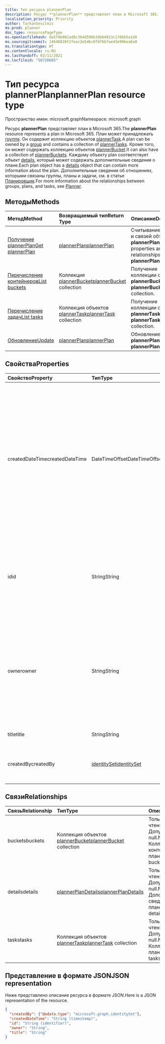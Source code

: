 ```yaml
---
title: Тип ресурса plannerPlan
description: Ресурс **plannerPlan** представляет план в Microsoft 365. План может принадлежать группе. Он содержит коллекцию объектов plannerTask. Кроме того, он может содержать коллекцию объектов plannerBucket. Каждому объекту plan соответствует объект details, который может содержать дополнительные сведения о плане. Дополнительные сведения об отношениях, которыми связаны группы, планы и задачи, см. в статье "Планировщик".
localization_priority: Priority
author: TarkanSevilmis
ms.prod: planner
doc_type: resourcePageType
ms.openlocfilehash: da5f4b882ad0c364d590b3db64913c170bb5a1d8
ms.sourcegitcommit: 14648839f2feac2e5d6c8f876b7ae43e996ea6a0
ms.translationtype: HT
ms.contentlocale: ru-RU
ms.lasthandoff: 03/11/2021
ms.locfileid: "50720685"
---
```

# <a name="plannerplan-resource-type"></a><span data-ttu-id="9f7ce-107">Тип ресурса plannerPlan</span><span class="sxs-lookup"><span data-stu-id="9f7ce-107">plannerPlan resource type</span></span>

<span data-ttu-id="9f7ce-108">Пространство имен: microsoft.graph</span><span class="sxs-lookup"><span data-stu-id="9f7ce-108">Namespace: microsoft.graph</span></span>

<span data-ttu-id="9f7ce-109">Ресурс **plannerPlan** представляет план в Microsoft 365.</span><span class="sxs-lookup"><span data-stu-id="9f7ce-109">The **plannerPlan** resource represents a plan in Microsoft 365.</span></span> <span data-ttu-id="9f7ce-110">План может принадлежать [группе](group.md). Он содержит коллекцию объектов [plannerTask](plannertask.md).</span><span class="sxs-lookup"><span data-stu-id="9f7ce-110">A plan can be owned by a [group](group.md) and contains a collection of [plannerTasks](plannertask.md).</span></span> <span data-ttu-id="9f7ce-111">Кроме того, он может содержать коллекцию объектов [plannerBucket](plannerbucket.md).</span><span class="sxs-lookup"><span data-stu-id="9f7ce-111">It can also have a collection of [plannerBuckets](plannerbucket.md).</span></span> <span data-ttu-id="9f7ce-112">Каждому объекту plan соответствует объект [details](plannerplandetails.md), который может содержать дополнительные сведения о плане.</span><span class="sxs-lookup"><span data-stu-id="9f7ce-112">Each plan object has a [details](plannerplandetails.md) object that can contain more information about the plan.</span></span> <span data-ttu-id="9f7ce-113">Дополнительные сведения об отношениях, которыми связаны группы, планы и задачи, см. в статье [Планировщик](planner-overview.md).</span><span class="sxs-lookup"><span data-stu-id="9f7ce-113">For more information about the relationships between groups, plans, and tasks, see [Planner](planner-overview.md).</span></span>

## <a name="methods"></a><span data-ttu-id="9f7ce-114">Методы</span><span class="sxs-lookup"><span data-stu-id="9f7ce-114">Methods</span></span>

| <span data-ttu-id="9f7ce-115">Метод</span><span class="sxs-lookup"><span data-stu-id="9f7ce-115">Method</span></span>           | <span data-ttu-id="9f7ce-116">Возвращаемый тип</span><span class="sxs-lookup"><span data-stu-id="9f7ce-116">Return Type</span></span>    |<span data-ttu-id="9f7ce-117">Описание</span><span class="sxs-lookup"><span data-stu-id="9f7ce-117">Description</span></span>|
|:---------------|:--------|:----------|
|[<span data-ttu-id="9f7ce-118">Получение plannerPlan</span><span class="sxs-lookup"><span data-stu-id="9f7ce-118">Get plannerPlan</span></span>](../api/plannerplan-get.md) | [<span data-ttu-id="9f7ce-119">plannerPlan</span><span class="sxs-lookup"><span data-stu-id="9f7ce-119">plannerPlan</span></span>](plannerplan.md) |<span data-ttu-id="9f7ce-120">Считывание свойств и связей объекта **plannerPlan**.</span><span class="sxs-lookup"><span data-stu-id="9f7ce-120">Read properties and relationships of **plannerPlan** object.</span></span>|
|[<span data-ttu-id="9f7ce-121">Перечисление контейнеров</span><span class="sxs-lookup"><span data-stu-id="9f7ce-121">List buckets</span></span>](../api/plannerplan-list-buckets.md) |<span data-ttu-id="9f7ce-122">Коллекция [plannerBucket](plannerbucket.md)</span><span class="sxs-lookup"><span data-stu-id="9f7ce-122">[plannerBucket](plannerbucket.md) collection</span></span>| <span data-ttu-id="9f7ce-123">Получение коллекции объектов **plannerBucket**.</span><span class="sxs-lookup"><span data-stu-id="9f7ce-123">Get a **plannerBucket** object collection.</span></span>|
|[<span data-ttu-id="9f7ce-124">Перечисление задач</span><span class="sxs-lookup"><span data-stu-id="9f7ce-124">List tasks</span></span>](../api/plannerplan-list-tasks.md) |<span data-ttu-id="9f7ce-125">Коллекция объектов [plannerTask](plannertask.md)</span><span class="sxs-lookup"><span data-stu-id="9f7ce-125">[plannerTask](plannertask.md) collection</span></span>| <span data-ttu-id="9f7ce-126">Получение коллекции объектов **plannerTask**.</span><span class="sxs-lookup"><span data-stu-id="9f7ce-126">Get a **plannerTask** object collection.</span></span>|
|[<span data-ttu-id="9f7ce-127">Обновление</span><span class="sxs-lookup"><span data-stu-id="9f7ce-127">Update</span></span>](../api/plannerplan-update.md) | [<span data-ttu-id="9f7ce-128">plannerPlan</span><span class="sxs-lookup"><span data-stu-id="9f7ce-128">plannerPlan</span></span>](plannerplan.md) |<span data-ttu-id="9f7ce-129">Обновление объекта **plannerPlan**.</span><span class="sxs-lookup"><span data-stu-id="9f7ce-129">Update **plannerPlan** object.</span></span> |

## <a name="properties"></a><span data-ttu-id="9f7ce-130">Свойства</span><span class="sxs-lookup"><span data-stu-id="9f7ce-130">Properties</span></span>
| <span data-ttu-id="9f7ce-131">Свойство</span><span class="sxs-lookup"><span data-stu-id="9f7ce-131">Property</span></span>     | <span data-ttu-id="9f7ce-132">Тип</span><span class="sxs-lookup"><span data-stu-id="9f7ce-132">Type</span></span>   |<span data-ttu-id="9f7ce-133">Описание</span><span class="sxs-lookup"><span data-stu-id="9f7ce-133">Description</span></span>|
|:---------------|:--------|:----------|
|<span data-ttu-id="9f7ce-134">createdDateTime</span><span class="sxs-lookup"><span data-stu-id="9f7ce-134">createdDateTime</span></span>|<span data-ttu-id="9f7ce-135">DateTimeOffset</span><span class="sxs-lookup"><span data-stu-id="9f7ce-135">DateTimeOffset</span></span>|<span data-ttu-id="9f7ce-136">Только для чтения.</span><span class="sxs-lookup"><span data-stu-id="9f7ce-136">Read-only.</span></span> <span data-ttu-id="9f7ce-137">Дата и время создания плана.</span><span class="sxs-lookup"><span data-stu-id="9f7ce-137">Date and time at which the plan is created.</span></span> <span data-ttu-id="9f7ce-138">Тип Timestamp представляет сведения о времени и дате с использованием формата ISO 8601 (всегда применяется формат UTC).</span><span class="sxs-lookup"><span data-stu-id="9f7ce-138">The Timestamp type represents date and time information using ISO 8601 format and is always in UTC time.</span></span> <span data-ttu-id="9f7ce-139">Например, значение полуночи 1 января 2014 г. в формате UTC: `2014-01-01T00:00:00Z`.</span><span class="sxs-lookup"><span data-stu-id="9f7ce-139">For example, midnight UTC on Jan 1, 2014 is `2014-01-01T00:00:00Z`</span></span>|
|<span data-ttu-id="9f7ce-140">id</span><span class="sxs-lookup"><span data-stu-id="9f7ce-140">id</span></span>|<span data-ttu-id="9f7ce-141">String</span><span class="sxs-lookup"><span data-stu-id="9f7ce-141">String</span></span>| <span data-ttu-id="9f7ce-142">Только для чтения.</span><span class="sxs-lookup"><span data-stu-id="9f7ce-142">Read-only.</span></span> <span data-ttu-id="9f7ce-143">Идентификатор плана.</span><span class="sxs-lookup"><span data-stu-id="9f7ce-143">ID of the plan.</span></span> <span data-ttu-id="9f7ce-144">Содержит 28 знаков, учитывается регистр.</span><span class="sxs-lookup"><span data-stu-id="9f7ce-144">It is 28 characters long and case-sensitive.</span></span> <span data-ttu-id="9f7ce-145">[Проверка формата](planner-identifiers-disclaimer.md) проводится для службы.</span><span class="sxs-lookup"><span data-stu-id="9f7ce-145">[Format validation](planner-identifiers-disclaimer.md) is done on the service.</span></span>|
|<span data-ttu-id="9f7ce-146">owner</span><span class="sxs-lookup"><span data-stu-id="9f7ce-146">owner</span></span>|<span data-ttu-id="9f7ce-147">String</span><span class="sxs-lookup"><span data-stu-id="9f7ce-147">String</span></span>|<span data-ttu-id="9f7ce-148">Идентификатор [группы](group.md), которая является владельцем плана.</span><span class="sxs-lookup"><span data-stu-id="9f7ce-148">ID of the [Group](group.md) that owns the plan.</span></span> <span data-ttu-id="9f7ce-149">Чтобы в этом поле можно было указать значение, должна существовать подходящая группа.</span><span class="sxs-lookup"><span data-stu-id="9f7ce-149">A valid group must exist before this field can be set.</span></span> <span data-ttu-id="9f7ce-150">После установки значения обновить это свойство невозможно.</span><span class="sxs-lookup"><span data-stu-id="9f7ce-150">After it is set, this property can’t be updated.</span></span>|
|<span data-ttu-id="9f7ce-151">title</span><span class="sxs-lookup"><span data-stu-id="9f7ce-151">title</span></span>|<span data-ttu-id="9f7ce-152">String</span><span class="sxs-lookup"><span data-stu-id="9f7ce-152">String</span></span>|<span data-ttu-id="9f7ce-153">Обязательный.</span><span class="sxs-lookup"><span data-stu-id="9f7ce-153">Required.</span></span> <span data-ttu-id="9f7ce-154">Название плана.</span><span class="sxs-lookup"><span data-stu-id="9f7ce-154">Title of the plan.</span></span>|
|<span data-ttu-id="9f7ce-155">createdBy</span><span class="sxs-lookup"><span data-stu-id="9f7ce-155">createdBy</span></span>|[<span data-ttu-id="9f7ce-156">identitySet</span><span class="sxs-lookup"><span data-stu-id="9f7ce-156">identitySet</span></span>](identityset.md)|<span data-ttu-id="9f7ce-157">Только для чтения.</span><span class="sxs-lookup"><span data-stu-id="9f7ce-157">Read-only.</span></span> <span data-ttu-id="9f7ce-158">Пользователь, создавший этот план.</span><span class="sxs-lookup"><span data-stu-id="9f7ce-158">The user who created the plan.</span></span>|

## <a name="relationships"></a><span data-ttu-id="9f7ce-159">Связи</span><span class="sxs-lookup"><span data-stu-id="9f7ce-159">Relationships</span></span>
| <span data-ttu-id="9f7ce-160">Связь</span><span class="sxs-lookup"><span data-stu-id="9f7ce-160">Relationship</span></span> | <span data-ttu-id="9f7ce-161">Тип</span><span class="sxs-lookup"><span data-stu-id="9f7ce-161">Type</span></span>   |<span data-ttu-id="9f7ce-162">Описание</span><span class="sxs-lookup"><span data-stu-id="9f7ce-162">Description</span></span>|
|:---------------|:--------|:----------|
|<span data-ttu-id="9f7ce-163">buckets</span><span class="sxs-lookup"><span data-stu-id="9f7ce-163">buckets</span></span>|<span data-ttu-id="9f7ce-164">Коллекция объектов [plannerBucket](plannerbucket.md)</span><span class="sxs-lookup"><span data-stu-id="9f7ce-164">[plannerBucket](plannerbucket.md) collection</span></span>| <span data-ttu-id="9f7ce-165">Только для чтения.</span><span class="sxs-lookup"><span data-stu-id="9f7ce-165">Read-only.</span></span> <span data-ttu-id="9f7ce-166">Допускает значение null.</span><span class="sxs-lookup"><span data-stu-id="9f7ce-166">Nullable.</span></span> <span data-ttu-id="9f7ce-167">Коллекция контейнеров в плане.</span><span class="sxs-lookup"><span data-stu-id="9f7ce-167">Collection of buckets in the plan.</span></span>|
|<span data-ttu-id="9f7ce-168">details</span><span class="sxs-lookup"><span data-stu-id="9f7ce-168">details</span></span>|[<span data-ttu-id="9f7ce-169">plannerPlanDetails</span><span class="sxs-lookup"><span data-stu-id="9f7ce-169">plannerPlanDetails</span></span>](plannerplandetails.md)| <span data-ttu-id="9f7ce-170">Только для чтения.</span><span class="sxs-lookup"><span data-stu-id="9f7ce-170">Read-only.</span></span> <span data-ttu-id="9f7ce-171">Допускает значение null.</span><span class="sxs-lookup"><span data-stu-id="9f7ce-171">Nullable.</span></span> <span data-ttu-id="9f7ce-172">Дополнительные сведения о плане.</span><span class="sxs-lookup"><span data-stu-id="9f7ce-172">Additional details about the plan.</span></span>|
|<span data-ttu-id="9f7ce-173">tasks</span><span class="sxs-lookup"><span data-stu-id="9f7ce-173">tasks</span></span>|<span data-ttu-id="9f7ce-174">Коллекция объектов [plannerTask](plannertask.md)</span><span class="sxs-lookup"><span data-stu-id="9f7ce-174">[plannerTask](plannertask.md) collection</span></span>| <span data-ttu-id="9f7ce-175">Только для чтения.</span><span class="sxs-lookup"><span data-stu-id="9f7ce-175">Read-only.</span></span> <span data-ttu-id="9f7ce-176">Допускает значение null.</span><span class="sxs-lookup"><span data-stu-id="9f7ce-176">Nullable.</span></span> <span data-ttu-id="9f7ce-177">Коллекция задач в плане.</span><span class="sxs-lookup"><span data-stu-id="9f7ce-177">Collection of tasks in the plan.</span></span>|

## <a name="json-representation"></a><span data-ttu-id="9f7ce-178">Представление в формате JSON</span><span class="sxs-lookup"><span data-stu-id="9f7ce-178">JSON representation</span></span>

<span data-ttu-id="9f7ce-179">Ниже представлено описание ресурса в формате JSON.</span><span class="sxs-lookup"><span data-stu-id="9f7ce-179">Here is a JSON representation of the resource.</span></span>

<!-- {
  "blockType": "resource",
  "baseType": "microsoft.graph.entity",
  "optionalProperties": [

  ],
  "@odata.type": "microsoft.graph.plannerPlan"
}-->

```json
{
  "createdBy": {"@odata.type": "microsoft.graph.identitySet"},
  "createdDateTime": "String (timestamp)",
  "id": "String (identifier)",
  "owner": "String",
  "title": "String"
}
```

<!-- uuid: 8fcb5dbc-d5aa-4681-8e31-b001d5168d79
2015-10-25 14:57:30 UTC -->
<!-- {
  "type": "#page.annotation",
  "description": "plannerPlan resource",
  "keywords": "",
  "section": "documentation",
  "tocPath": ""
}-->

